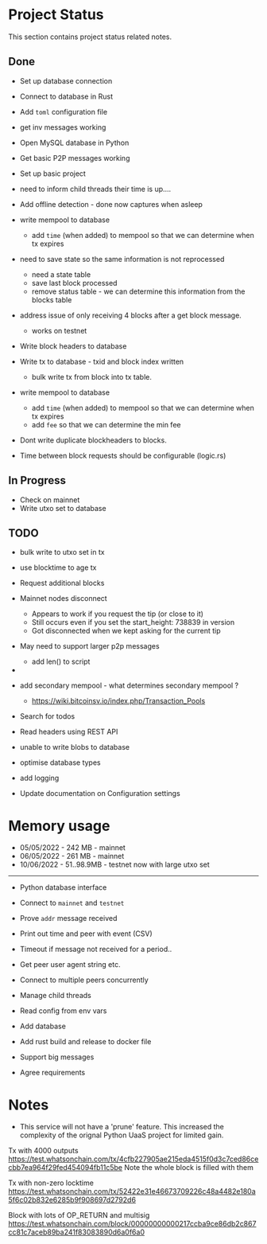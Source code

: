 # Project Status
This section contains project status related notes.

## Done
* Set up database connection
* Connect to database in Rust
* Add `toml` configuration file
* get inv messages working
* Open MySQL database in Python
* Get basic P2P messages working
* Set up basic project
* need to inform child threads their time is up....
* Add offline detection - done now captures when asleep
* write mempool to database
    * add `time` (when added) to mempool so that we can determine when tx expires

* need to save state so the same information is not reprocessed
    * need a state table
    * save last block processed
    * remove status table - we can determine this information from the blocks table

* address issue of only receiving 4 blocks after a get block message.
    * works on testnet
* Write block headers to database
* Write tx to database - txid and block index written
    * bulk write tx from block into tx table.

* write mempool to database
    * add `time` (when added) to mempool so that we can determine when tx expires
    * add `fee` so that we can determine the min fee

* Dont write duplicate blockheaders to blocks.
* Time between block requests should be configurable (logic.rs)

## In Progress

* Check on mainnet
* Write utxo set to database

## TODO

* bulk write to utxo set in tx
* use blocktime to age tx

* Request additional blocks
* Mainnet nodes disconnect
    * Appears to work if you request the tip (or close to it)
    * Still occurs even if you set the start_height: 738839 in version
    * Got disconnected when we kept asking for the current tip


* May need to support larger p2p messages
    * add len() to script

*
* add secondary mempool - what determines secondary mempool ?
    * https://wiki.bitcoinsv.io/index.php/Transaction_Pools



* Search for todos

* Read headers using REST API
* unable to write blobs to database
* optimise database types

* add logging
* Update documentation on Configuration settings

# Memory usage
* 05/05/2022 - 242 MB - mainnet
* 06/05/2022 - 261 MB - mainnet
* 10/06/2022 - 51..98.9MB - testnet now with large utxo set
-----
* Python database interface

* Connect to `mainnet` and `testnet`
* Prove `addr` message received



* Print out time and peer with event (CSV)
* Timeout if message not received for a period..
* Get peer user agent string etc.
* Connect to multiple peers concurrently
* Manage child threads
* Read config from env vars
* Add database
* Add rust build and release to docker file

* Support big messages
* Agree requirements


# Notes
* This service will not have a 'prune' feature. This increased the complexity of the orignal Python UaaS project for limited gain.

Tx with 4000 outputs
https://test.whatsonchain.com/tx/4cfb227905ae215eda4515f0d3c7ced86cecbb7ea964f29fed454094fb11c5be
Note the whole block is filled with them


Tx with non-zero locktime
https://test.whatsonchain.com/tx/52422e31e46673709226c48a4482e180a5f6c02b832e6285b9f908697d2792d6


Block with lots of OP_RETURN and multisig
https://test.whatsonchain.com/block/00000000000217ccba9ce86db2c867cc81c7aceb89ba241f83083890d6a0f6a0
